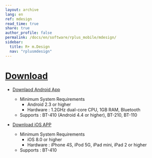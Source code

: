 ```yaml
---
layout: archive
lang: en
ref: mdesign
read_time: true
share: true
author_profile: false
permalink: /docs/en/software/rplus_mobile/mdesign/
sidebar:
  title: R+ m.Design
  nav: "rplusmdesign"
---
```


# [Download](#download)

- [Downlaod Android App](https://play.google.com/store/apps/details?id=com.robotis.mdesign)
  - Minimum System Requirements
    - Android 2.3 or higher
    - Hardware : 1.2GHz dual-core CPU, 1GB RAM, Bluetooth
  - Supports : BT-410 (Android 4.4 or higher), BT-210, BT-110

- [Download iOS APP](https://itunes.apple.com/kr/app/r%2b-m.design/id975779539?mt=8)
  - Minimum System Requirements
    - iOS 8.0 or higher
    - Hardware : iPhone 4S, iPod 5G, iPad mini, iPad 2 or higher
  - Supports : BT-410

